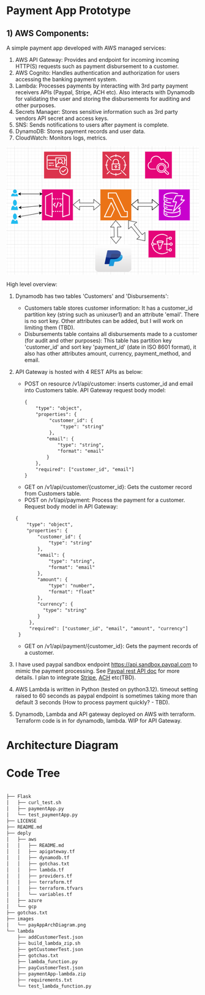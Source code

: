 # Payment App Prototype

## 1) AWS Components:

A simple payment app developed with AWS managed services:

1) AWS API Gateway: Provides and endpoint for incoming incoming HTTP(S) requests such as payment disbursement to a customer.
2) AWS Cognito: Handles authentication and authorization for users accessing the banking payment system.
3) Lambda: Processes payments by interacting with 3rd party payment receivers APIs (Paypal, Stripe, ACH etc). Also interacts with Dynamodb for validating the user and storing the disbursements for auditing and other purposes. 
4) Secrets Manager: Stores sensitive information such as 3rd party vendors API secret and access keys.
5) SNS: Sends notifications to users after payment is complete.
6) DynamoDB: Stores payment records and user data.
7) CloudWatch: Monitors logs, metrics.

![Alt text](images/payAppArchDiag.png?raw=true "Architecture Digram")


High level overview:

1) Dynamodb has two tables 'Customers' and 'Disbursements':
     * Customers table stores customer information: It has a customer_id partition key (string such as unixuser1) and an attribute 'email'. There is no sort key. Other attributes can be added, but I will work on limiting them (TBD).
     * Disbursements table contains all disbursements made to a customer (for audit and other purposes): This table has partition key 'customer_id' and sort key 'payment_id' (date in ISO 8601 format), it also has other attributes amount, currency, payment_method, and email.

2) API Gateway is hosted with 4 REST APIs as below:
    * POST on resource /v1/api/customer: inserts customer_id and email into Customers table. API Gateway request body model:
      ```
      { 
          "type": "object",
          "properties": {
               "customer_id": {
                   "type": "string"
               },
              "email": {
                  "type": "string",
                  "format": "email"
              }
          },
          "required": ["customer_id", "email"]
      }
      ```
    * GET on /v1/api/customer/{customer_id}: Gets the customer record from Customers table.
    * POST on /v1/api/payment: Process the payment for a customer. Request body model in API Gateway:
     ```
     {
         "type": "object",
         "properties": {
             "customer_id": {
                 "type": "string"
             },
             "email": {
                 "type": "string",
                 "format": "email"
             },
             "amount": {
                 "type": "number",
                 "format": "float"
             },
             "currency": {
               "type": "string"
             }
          },
          "required": ["customer_id", "email", "amount", "currency"]
      }
     ```

    * GET on /v1/api/payment/{customer_id}: Gets the payment records of a customer.

3) I have used paypal sandbox endpoint https://api.sandbox.paypal.com to mimic the payment processing. See [Paypal rest API doc](https://developer.paypal.com/api/rest) for more details. I plan to integrate [Stripe](https://docs.stripe.com/api), [ACH](https://achbanking.com/apiDoc) etc(TBD).
4) AWS Lambda is written in Python (tested on python3.12). timeout setting raised to 60 seconds as paypal endpoint is sometimes taking more than default 3 seconds (How to process payment quickly? - TBD).
5) Dynamodb, Lambda and API gateway deployed on AWS with terraform. Terraform code is in for dynamodb, lambda. WIP for API Gateway.

# Architecture Diagram




# Code Tree

```

├── Flask
│   ├── curl_test.sh
│   ├── paymentApp.py
│   └── test_paymentApp.py
├── LICENSE
├── README.md
├── deply
│   ├── aws
│   │   ├── README.md
│   │   ├── apigateway.tf
│   │   ├── dynamodb.tf
│   │   ├── gotchas.txt
│   │   ├── lambda.tf
│   │   ├── providers.tf
│   │   ├── terraform.tf
│   │   ├── terraform.tfvars
│   │   └── variables.tf
│   ├── azure
│   └── gcp
├── gotchas.txt
├── images
│   └── payAppArchDiagram.png
└── lambda
    ├── addCustomerTest.json
    ├── build_lambda_zip.sh
    ├── getCustomerTest.json
    ├── gotchas.txt
    ├── lambda_function.py
    ├── payCustomerTest.json
    ├── paymentApp-lambda.zip
    ├── requirements.txt
    └── test_lambda_function.py

```
   
